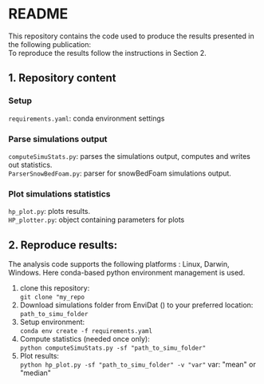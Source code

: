 # README
This repository contains the code used to produce the results presented in the following publication:\
To reproduce the results follow the instructions in Section 2.  
## 1. Repository content

### Setup
`requirements.yaml`: conda environment settings

### Parse simulations output
`computeSimuStats.py`: parses the simulations output, computes and writes out statistics.\
`ParserSnowBedFoam.py`: parser for snowBedFoam simulations output. 

### Plot simulations statistics
`hp_plot.py`: plots results.\
`HP_plotter.py`: object containing parameters for plots

## 2. Reproduce results:
The analysis code supports the following platforms : Linux, Darwin, Windows. Here conda-based python environment management is used. 
1. clone this repository:\
`git clone "my_repo`
2. Download simulations folder from EnviDat () to your preferred location: `path_to_simu_folder`
3. Setup environment:\
`conda env create -f requirements.yaml`
4. Compute statistics (needed once only):\
`python computeSimuStats.py -sf "path_to_simu_folder"`
5. Plot results:\
`python hp_plot.py -sf "path_to_simu_folder" -v "var"`
var: "mean" or "median" 